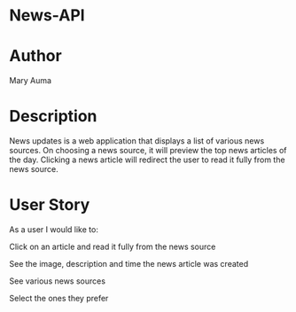 # News-API
# Author
Mary Auma
# Description
News updates is a web application that displays a list of various news sources. On choosing a news source, it will preview the top news articles of the day. Clicking a news article will redirect the user to read it fully from the news source. 
# User Story
As a user I would like to:

Click on an article and read it fully from the news source

See the image, description and time the news article was created

See various news sources

Select the ones they prefer
